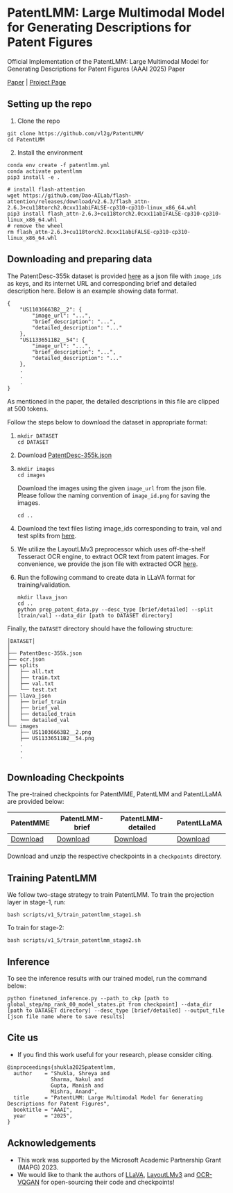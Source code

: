 # PatentLMM: Large Multimodal Model for Generating Descriptions for Patent Figures
Official Implementation of the PatentLMM: Large Multimodal Model for Generating Descriptions for Patent Figures (AAAI 2025) Paper

[Paper]() | [Project Page](https://vl2g.github.io/projects/PatentLMM/)

## Setting up the repo

1. Clone the repo
```
git clone https://github.com/vl2g/PatentLMM/
cd PatentLMM
```

2. Install the environment
```
conda env create -f patentlmm.yml
conda activate patentlmm
pip3 install -e .

# install flash-attention
wget https://github.com/Dao-AILab/flash-attention/releases/download/v2.6.3/flash_attn-2.6.3+cu118torch2.0cxx11abiFALSE-cp310-cp310-linux_x86_64.whl
pip3 install flash_attn-2.6.3+cu118torch2.0cxx11abiFALSE-cp310-cp310-linux_x86_64.whl
# remove the wheel
rm flash_attn-2.6.3+cu118torch2.0cxx11abiFALSE-cp310-cp310-linux_x86_64.whl
```

## Downloading and preparing data
The PatentDesc-355k dataset is provided [here](https://drive.google.com/file/d/1PqLxhrqLa6m4_CwD_S0dvvTZDQJZdKY_/view?usp=drive_link) as a json file with `image_ids` as keys, and its internet URL and corresponding brief and detailed description here. Below is an example showing data format.

```
{
    "US11036663B2__2": {
        "image_url": "...",
        "brief_description": "...",
        "detailed_description": "..."
    },
    "US11336511B2__54": {
        "image_url": "...",
        "brief_description": "...",
        "detailed_description": "..."
    },
    .
    .
    .
}
```

As mentioned in the paper, the detailed descriptions in this file are clipped at 500 tokens.

Follow the steps below to download the dataset in appropriate format:

1.  
    ```
    mkdir DATASET
    cd DATASET
    ```

2.  Download [PatentDesc-355k.json](https://drive.google.com/file/d/1PqLxhrqLa6m4_CwD_S0dvvTZDQJZdKY_/view?usp=drive_link)

3.  
    ```
    mkdir images
    cd images
    ```
    Download the images using the given `image_url` from the json file. Please follow the naming convention of `image_id.png` for saving the images.
    ```
    cd ..
    ```

4.  Download the text files listing image_ids corresponding to train, val and test splits from [here](https://drive.google.com/drive/folders/12LXLU2lJtFdw4yev0E7MJnK1Suk-FL9U?usp=sharing).

5.  We utilize the LayoutLMv3 preprocessor which uses off-the-shelf Tesseract OCR engine, to extract OCR text from patent images. For convenience, we provide the json file with extracted OCR [here]().

6.  Run the following command to create data in LLaVA format for training/validation.
    ```
    mkdir llava_json
    cd ..
    python prep_patent_data.py --desc_type [brief/detailed] --split [train/val] --data_dir [path to DATASET directory]
    ```

Finally, the `DATASET` directory should have the following structure:
```
│DATASET│
│
├── PatentDesc-355k.json
├── ocr.json
├── splits
│   ├── all.txt
│   ├── train.txt
│   ├── val.txt
│   └── test.txt
├── llava_json
│   ├── brief_train
│   ├── brief_val
│   ├── detailed_train
│   └── detailed_val
└── images
    ├── US11036663B2__2.png
    ├── US11336511B2__54.png
    .
    .
    . 
```

## Downloading Checkpoints

The pre-trained checkpoints for PatentMME, PatentLMM and PatentLLaMA are provided below:

| **PatentMME**| **PatentLMM-brief** | **PatentLMM-detailed** | **PatentLLaMA**
|------------------------------------------------------|-------------------------------------------------------|-------------------------------------------------------|-------------------------------------------------------
| [Download](https://drive.google.com/drive/folders/1n0kriDeXjnbw9hNVJ1FgdMogt5yHcD35?usp=sharing)      |  [Download](https://iitjacin-my.sharepoint.com/:u:/g/personal/sharma_86_iitj_ac_in/EVvEZo5ZufZMvS5F4-ocb5kBqACwzW6tX-5neCmPbSDldA?e=OhEBCf)      | [Download](https://iitjacin-my.sharepoint.com/:u:/g/personal/sharma_86_iitj_ac_in/ESQTJyqKUqREquQOnFuxSXsBJB0kI3KsCrRpI9tJAsEUaA?e=PlwYbo)    |    [Download](https://example.com/patentllama)

Download and unzip the respective checkpoints in a `checkpoints` directory.

## Training PatentLMM
We follow two-stage strategy to train PatentLMM. To train the projection layer in stage-1, run:
```
bash scripts/v1_5/train_patentlmm_stage1.sh
```
To train for stage-2:
```
bash scripts/v1_5/train_patentlmm_stage2.sh
```

## Inference
To see the inference results with our trained model, run the command below:
```
python finetuned_inference.py --path_to_ckp [path to global_step/mp_rank_00_model_states.pt from checkpoint] --data_dir [path to DATASET directory] --desc_type [brief/detailed] --output_file [json file name where to save results]
```

## Cite us
- If you find this work useful for your research, please consider citing.
```
@inproceedings{shukla2025patentlmm,
  author    = "Shukla, Shreya and 
              Sharma, Nakul and 
              Gupta, Manish and
              Mishra, Anand",
  title     = "PatentLMM: Large Multimodal Model for Generating Descriptions for Patent Figures",
  booktitle = "AAAI",
  year      = "2025",
}
```

## Acknowledgements
- This work was supported by the Microsoft Academic Partnership Grant (MAPG) 2023.
- We would like to thank the authors of [LLaVA](https://github.com/haotian-liu/LLaVA), [LayoutLMv3](https://github.com/microsoft/unilm/tree/master/layoutlmv3) and [OCR-VQGAN](https://github.com/joanrod/ocr-vqgan) for open-sourcing their code and checkpoints!
